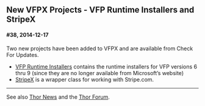 New VFPX Projects - VFP Runtime Installers and StripeX
---

#### <a name="Headline38">#38, 2014-12-17</a>
 

Two new projects have been added to VFPX and are available from Check For Updates.

* [VFP Runtime Installers](https://github.com/VFPX/VFPRuntimeInstallers) contains the runtime installers for VFP versions 6 thru 9 (since they are no longer available from Microsoft’s website)
* [StripeX](http://github.com/VFPX/StripeX) is a wrapper class for working with Stripe.com.
 
---
See also [Thor News](../Thor_news.md) and the [Thor Forum](https://groups.google.com/forum/?fromgroups#!forum/FoxProThor).  

